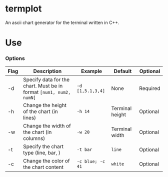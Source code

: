 # termplot
An ascii chart generator for the terminal written in C++.


# Use 


### Options
| Flag  | Description |   Example  |  Default | Optional |
| ----- | ----------- | ---------- | -------- | -----|
| -d    | Specify data for the chart. Must be in format `[num1, num2, numN]`  | `-d [1,5.1,3,4]`  | None |  Required |
| -h    | Change the height of the chart (in lines)  |  `-h 14`      |  Terminal height | Optional |
| -w    | Change the width of the chart (in columns)  |  `-w 20`      |  Terminal width | Optional |
| -t    | Specify the chart type (line, bar, )  |  `-t bar`      |  `line` | Optional |
| -c    | Change the color of the chart content  |  `-c blue; -c 41`      |  `white` | Optional |